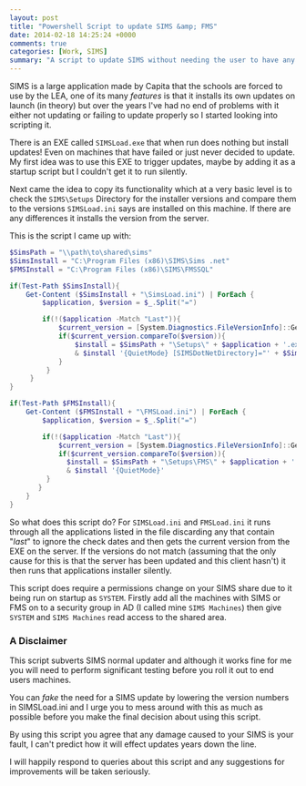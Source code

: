 ```yaml
---
layout: post
title: "Powershell Script to update SIMS &amp; FMS"
date: 2014-02-18 14:25:24 +0000
comments: true
categories: [Work, SIMS]
summary: "A script to update SIMS without needing the user to have any special permissions, or forcing them to wait the first time they open SIMS after an update."
---
```

SIMS is a large application made by Capita that the schools are forced to use by the LEA, one of its many _features_ is that it installs its own updates on launch (in theory) but over the years I've had no end of problems with it either not updating or failing to update properly so I started looking into scripting it.

There is an EXE called `SIMSLoad.exe` that when run does nothing but install updates! Even on machines that have failed or just never decided to update. My first idea was to use this EXE to trigger updates, maybe by adding it as a startup script but I couldn't get it to run silently.

Next came the idea to copy its functionality which at a very basic level is to check the `SIMS\Setups` Directory for the installer versions and compare them to the versions `SIMSLoad.ini` says are installed on this machine. If there are any differences it installs the version from the server.

This is the script I came up with:

``` powershell
$SimsPath = "\\path\to\shared\sims"
$SimsInstall = "C:\Program Files (x86)\SIMS\Sims .net"
$FMSInstall = "C:\Program Files (x86)\SIMS\FMSSQL"

if(Test-Path $SimsInstall){
    Get-Content ($SimsInstall + "\SimsLoad.ini") | ForEach {
        $application, $version = $_.Split("=")

        if(!($application -Match "Last")){
            $current_version = [System.Diagnostics.FileVersionInfo]::GetVersionInfo($SimsPath + "\Setups\" + $application + ".exe").FileVersion
            if($current_version.compareTo($version)){
                $install = $SimsPath + "\Setups\" + $application + '.exe'
                & $install '{QuietMode} [SIMSDotNetDirectory]="' + $SimsInstall + '"'
            }
         }
     }
}

if(Test-Path $FMSInstall){
    Get-Content ($FMSInstall + "\FMSLoad.ini") | ForEach {
        $application, $version = $_.Split("=")

        if(!($application -Match "Last")){
            $current_version = [System.Diagnostics.FileVersionInfo]::GetVersionInfo($SimsPath + "\Setups\FMS\" + $application + ".exe").FileVersion
            if($current_version.compareTo($version)){
              $install = $SimsPath + "\Setups\FMS\" + $application + '.exe'
              & $install '{QuietMode}'
         }
       }
    }
}
```

So what does this script do? For `SIMSLoad.ini` and `FMSLoad.ini` it runs through all the applications listed in the file discarding any that contain "_last_" to ignore the check dates and then gets the current version from the EXE on the server. If the versions do not match (assuming that the only cause for this is that the server has been updated and this client hasn't) it then runs that applications installer silently.

This script does require a permissions change on your SIMS share due to it being run on startup as `SYSTEM`. Firstly add all the machines with SIMS or FMS on to a security group in AD (I called mine `SIMS Machines`) then give `SYSTEM` and `SIMS Machines` read access to the shared area.

### A Disclaimer

This script subverts SIMS normal updater and although it works fine for me you will need to perform significant testing before you roll it out to end users machines.

You can _fake_ the need for a SIMS update by lowering the version numbers in SIMSLoad.ini and I urge you to mess around with this as much as possible before you make the final decision about using this script.

By using this script you agree that any damage caused to your SIMS is your fault, I can't predict how it will effect updates years down the line.

I will happily respond to queries about this script and any suggestions for improvements will be taken seriously.
